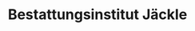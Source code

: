 ---
title: "Bestattungsinstitut Jäckle"
url: /bretten/bestattungsinstitut-jaeckle/
shop: Bestattungen
---